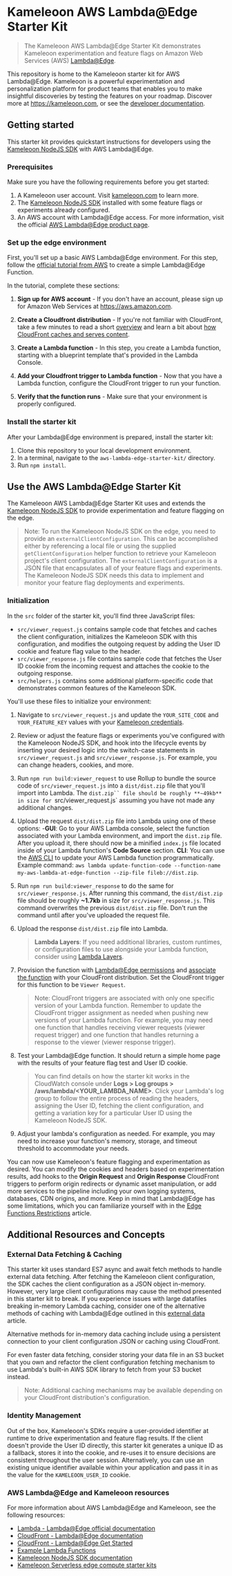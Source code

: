 # Kameleoon AWS Lambda@Edge Starter Kit

> The Kameleoon AWS Lambda@Edge Starter Kit demonstrates Kameleoon experimentation and feature flags on Amazon Web Services (AWS) [Lambda@Edge](https://aws.amazon.com/lambda/edge).

This repository is home to the Kameleoon starter kit for AWS Lambda@Edge. Kameleoon is a powerful experimentation and personalization platform for product teams that enables you to make insightful discoveries by testing the features on your roadmap. Discover more at https://kameleoon.com, or see the [developer documentation](https://developers.kameleoon.com).

## Getting started

This starter kit provides quickstart instructions for developers using the [Kameleoon NodeJS SDK](https://developers.kameleoon.com/feature-management-and-experimentation/web-sdks/nodejs-sdk) with AWS Lambda@Edge.

### Prerequisites

Make sure you have the following requirements before you get started:

1. A Kameleoon user account. Visit [kameleoon.com](https://www.kameleoon.com/) to learn more.
1. The [Kameleoon NodeJS SDK](https://developers.kameleoon.com/feature-management-and-experimentation/web-sdks/js-sdk) installed with some feature flags or experiments already configured.
1. An AWS account with Lambda@Edge access. For more information, visit the official [AWS Lambda@Edge product page](https://aws.amazon.com/lambda/edge).

### Set up the edge environment

First, you'll set up a basic AWS Lambda@Edge environment. For this step, follow the [official tutorial from AWS](https://docs.aws.amazon.com/AmazonCloudFront/latest/DeveloperGuide/lambda-edge-how-it-works-tutorial.html) to create a simple Lambda@Edge Function.

In the tutorial, complete these sections:

1. **Sign up for AWS account** - If you don't have an account, please sign up for Amazon Web Services at https://aws.amazon.com.

1. **Create a Cloudfront distribution** - If you're not familiar with CloudFront, take a few minutes to read a short [overview](https://docs.aws.amazon.com/AmazonCloudFront/latest/DeveloperGuide/Introduction.html) and learn a bit about [how CloudFront caches and serves content](https://docs.aws.amazon.com/AmazonCloudFront/latest/DeveloperGuide/HowCloudFrontWorks.html).

1. **Create a Lambda function** - In this step, you create a Lambda function, starting with a blueprint template that's provided in the Lambda Console.

1. **Add your Cloudfront trigger to Lambda function** - Now that you have a Lambda function, configure the CloudFront trigger to run your function.

1. **Verify that the function runs** - Make sure that your environment is properly configured.

### Install the starter kit

After your Lambda@Edge environment is prepared, install the starter kit:

1. Clone this repository to your local development environment.
1. In a terminal, navigate to the `aws-lambda-edge-starter-kit/` directory.
1. Run `npm install`.


## Use the AWS Lambda@Edge Starter Kit

The Kameleoon AWS Lambda@Edge Starter Kit uses and extends the [Kameleoon NodeJS SDK](https://developers.kameleoon.com/feature-management-and-experimentation/web-sdks/nodejs-sdk) to provide experimentation and feature flagging on the edge.

> Note: To run the Kameleoon NodeJS SDK on the edge, you need to provide an `externalClientConfiguration`. This can be accomplished either by referencing a local file or using the supplied `getClientConfiguration` helper function to retrieve your Kameleoon project's client configuration. The `externalClientConfiguration` is a JSON file that encapsulates all of your feature flags and experiments. The Kameleoon NodeJS SDK needs this data to implement and monitor your feature flag deployments and experiments.

### Initialization

In the `src` folder of the starter kit, you'll find three JavaScript files:

- `src/viewer_request.js` contains sample code that fetches and caches the client configuration, initializes the Kameleoon SDK with this configuration, and modifies the outgoing request by adding the User ID cookie and feature flag value to the header.
- `src/viewer_response.js` file contains sample code that fetches the User ID cookie from the incoming request and attaches the cookie to the outgoing response.
- `src/helpers.js` contains some additional platform-specific code that demonstrates common features of the Kameleoon SDK.

You'll use these files to initialize your environment:

1. Navigate to `src/viewer_request.js` and update the `YOUR_SITE_CODE` and `YOUR_FEATURE_KEY` values with your [Kameleoon credentials](https://help.kameleoon.com/api-credentials).
1. Review or adjust the feature flags or experiments you've configured with the Kameleoon NodeJS SDK, and hook into the lifecycle events by inserting your desired logic into the switch-case statements in `src/viewer_request.js` and `src/viewer_response.js`.  For example, you can change headers, cookies, and more.
1. Run `npm run build:viewer_request` to use Rollup to bundle the source code of `src/viewer_request.js` into a `dist/dist.zip` file that you'll import into Lambda. The `dist.zip`` file should be roughly **~49kb** in size for `src/viewer_request.js` assuming you have not made any additional changes.
1. Upload the request `dist/dist.zip` file into Lambda using one of these options:
    -**GUI**: Go to your AWS Lambda console, select the function associated with your Lambda environment, and import the `dist.zip` file. After you upload it, there should now be a minified `index.js` file located inside of your Lambda function's **Code Source** section.
    **CLI**: You can use the [AWS CLI](https://docs.aws.amazon.com/cli/latest/userguide/getting-started-install.html) to update your AWS Lambda function programmatically. Example command: `aws lambda update-function-code --function-name my-aws-lambda-at-edge-function --zip-file fileb://dist.zip`.
1. Run `npm run build:viewer_response` to do the same for `src/viewer_response.js`. After running this command, the `dist/dist.zip` file should be roughly **~1.7kb** in size for `src/viewer_response.js`. This command overwrites the previous `dist/dist.zip` file. Don't run the command until after you've uploaded the request file.
1. Upload the response `dist/dist.zip` file into Lambda.
 
    > **Lambda Layers**: If you need additional libraries, custom runtimes, or configuration files to use alongside your Lambda function, consider using [Lambda Layers](https://docs.aws.amazon.com/lambda/latest/dg/invocation-layers.html).

1. Provision the function with [Lambda@Edge permissions](https://docs.aws.amazon.com/AmazonCloudFront/latest/DeveloperGuide/lambda-edge-permissions.html) and [associate the function](https://docs.aws.amazon.com/AmazonCloudFront/latest/DeveloperGuide/associate-function.html) with your CloudFront distribution. Set the CloudFront trigger for this function to be `Viewer Request`.

    > Note: CloudFront triggers are associated with only one specific version of your Lambda function. Remember to update the CloudFront trigger assignment as needed when pushing new versions of your Lambda function. For example, you may need one function that handles receiving viewer requests (viewer request trigger) and one function that handles returning a response to the viewer (viewer response trigger).

1. Test your Lambda@Edge function. It should return a simple home page with the results of your feature flag test and User ID cookie.

   > You can find details on how the starter kit works in the CloudWatch console under **Logs > Log groups > /aws/lambda/<YOUR_LAMBDA_NAME>**. Click your Lambda's log group to follow the entire process of reading the headers, assigning the User ID, fetching the client configuration, and getting a variation key for a particular User ID using the Kameleoon NodeJS SDK.

1. Adjust your lambda's configuration as needed. For example, you may need to increase your function's memory, storage, and timeout threshold to accommodate your needs.

You can now use Kameleoon's feature flagging and experimentation as desired. You can modify the cookies and headers based on experimentation results, add hooks to the **Origin Request** and **Origin Response** CloudFront triggers to perform origin redirects or dynamic asset manipulation, or add more services to the pipeline including your own logging systems, databases, CDN origins, and more. Keep in mind that Lambda@Edge has some limitations, which you can familiarize yourself with in the [Edge Functions Restrictions](https://docs.aws.amazon.com/AmazonCloudFront/latest/DeveloperGuide/edge-functions-restrictions.html) article.

## Additional Resources and Concepts

### External Data Fetching & Caching

This starter kit uses standard ES7 async and await fetch methods to handle external data fetching. After fetching the Kameleoon client configuration, the SDK caches the client configuration as a JSON object in-memory. However, very large client configurations may cause the method presented in this starter kit to break. If you experience issues with large datafiles breaking in-memory Lambda caching, consider one of the alternative methods of caching with Lambda@Edge outlined in this [external data](https://aws.amazon.com/blogs/networking-and-content-delivery/leveraging-external-data-in-lambdaedge/) article.

Alternative methods for in-memory data caching include using a persistent connection to your client configuration JSON or caching using CloudFront.

For even faster data fetching, consider storing your data file in an S3 bucket that you own and refactor the client configuration fetching mechanism to use Lambda's built-in AWS SDK library to fetch from your S3 bucket instead.

> Note: Additional caching mechanisms may be available depending on your CloudFront distribution's configuration.

### Identity Management

Out of the box, Kameleoon's SDKs require a user-provided identifier at runtime to drive experimentation and feature flag results. If the client doesn't provide the User ID directly, this starter kit generates a unique ID as a fallback, stores it into the cookie, and re-uses it to ensure decisions are consistent throughout the user session. Alternatively, you can use an existing unique identifier available within your application and pass it in as the value for the `KAMELEOON_USER_ID` cookie.

### AWS Lambda@Edge and Kameleoon resources

For more information about AWS Lambda@Edge and Kameleoon, see the following resources:

- [Lambda - Lambda@Edge official documentation](https://docs.aws.amazon.com/lambda/latest/dg/lambda-edge.html)
- [CloudFront - Lambda@Edge documentation](https://docs.aws.amazon.com/AmazonCloudFront/latest/DeveloperGuide/lambda-at-the-edge.html)
- [CloudFront - Lambda@Edge Get Started](https://docs.aws.amazon.com/AmazonCloudFront/latest/DeveloperGuide/lambda-edge-how-it-works.html)
- [Example Lambda Functions](https://docs.aws.amazon.com/AmazonCloudFront/latest/DeveloperGuide/lambda-examples.html)
- [Kameleoon NodeJS SDK documentation](https://developers.kameleoon.com/feature-management-and-experimentation/web-sdks/nodejs-sdk)
- [Kameleoon Serverless edge compute starter kits](https://developers.kameleoon.com/feature-management-and-experimentation/serverless-edge-compute-starter-kits)

